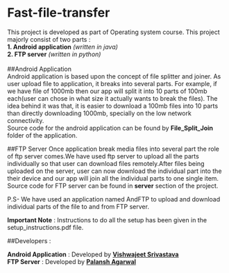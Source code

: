 # Fast-file-transfer
This project is developed as part of Operating system course. This project majorly consist of two parts :<br>
**1. Android application** <i>(written in java)</i><br>
**2. FTP server** <i>(written in python)</i><br><br>
##Android Application<br>
Android application is based upon the concept of file splitter and joiner. As user upload file to application, it breaks into several parts. For example, if we have file of 1000mb then our app will split it into 10 parts of 100mb each(user can chose in what size it actually wants to break the files). The idea behind it was that, it is easier to download a 100mb files into
10 parts than directly downloading 1000mb, specially on the low network connectivity.<br>
Source code for the android application can be found by **File_Split_Join** folder of the application.

##FTP Server
Once application break media files into several part the role of ftp server comes.We have used ftp server to upload all the parts individually so that user can download files remotely.After files being uploaded on the server, user can now download the individual part into the their device and our app will join all the individual parts to one single item.<br>
Source code for FTP server can be found in **server** section of the project.

P.S- We have used an application named AndFTP to upload and download individual parts of the file to and from FTP server.

**Important Note** : Instructions to do all the setup has been given in the setup_instructions.pdf file.

##Developers :

**Android Application** : Developed by **[Vishwajeet Srivastava](https://github.com/vjs3) <br>
FTP Server** : Developed by **[Palansh Agarwal](https://github.com/py-geek)**
